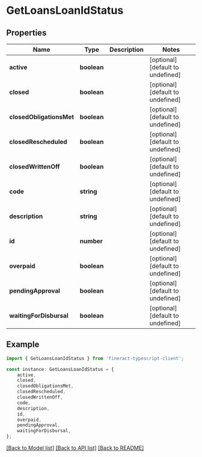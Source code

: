 # GetLoansLoanIdStatus


## Properties

Name | Type | Description | Notes
------------ | ------------- | ------------- | -------------
**active** | **boolean** |  | [optional] [default to undefined]
**closed** | **boolean** |  | [optional] [default to undefined]
**closedObligationsMet** | **boolean** |  | [optional] [default to undefined]
**closedRescheduled** | **boolean** |  | [optional] [default to undefined]
**closedWrittenOff** | **boolean** |  | [optional] [default to undefined]
**code** | **string** |  | [optional] [default to undefined]
**description** | **string** |  | [optional] [default to undefined]
**id** | **number** |  | [optional] [default to undefined]
**overpaid** | **boolean** |  | [optional] [default to undefined]
**pendingApproval** | **boolean** |  | [optional] [default to undefined]
**waitingForDisbursal** | **boolean** |  | [optional] [default to undefined]

## Example

```typescript
import { GetLoansLoanIdStatus } from 'fineract-typescript-client';

const instance: GetLoansLoanIdStatus = {
    active,
    closed,
    closedObligationsMet,
    closedRescheduled,
    closedWrittenOff,
    code,
    description,
    id,
    overpaid,
    pendingApproval,
    waitingForDisbursal,
};
```

[[Back to Model list]](../README.md#documentation-for-models) [[Back to API list]](../README.md#documentation-for-api-endpoints) [[Back to README]](../README.md)
